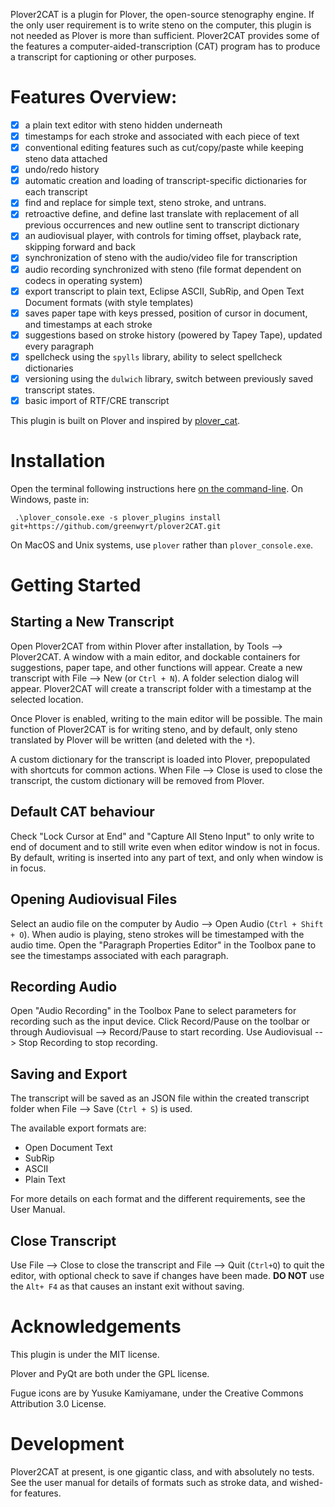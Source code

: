 Plover2CAT is a plugin for Plover, the open-source stenography engine. If the only user requirement is to write steno on the computer, this plugin is not needed as Plover is more than sufficient. Plover2CAT provides some of the features a computer-aided-transcription (CAT) program has to produce a transcript for captioning or other purposes. 

# Features Overview:

- [x] a plain text editor with steno hidden underneath
- [x] timestamps for each stroke and associated with each piece of text
- [x] conventional editing features such as cut/copy/paste while keeping steno data attached
- [x] undo/redo history
- [x] automatic creation and loading of transcript-specific dictionaries for each transcript
- [x] find and replace for simple text, steno stroke, and untrans.
- [x] retroactive define, and define last translate with replacement of all previous occurrences and new outline sent to transcript dictionary
- [x] an audiovisual player, with controls for timing offset, playback rate, skipping forward and back
- [x] synchronization of steno with the audio/video file for transcription
- [x] audio recording synchronized with steno (file format dependent on codecs in operating system)
- [x] export transcript to plain text, Eclipse ASCII, SubRip, and Open Text Document formats (with style templates)
- [x] saves paper tape with keys pressed, position of cursor in document, and timestamps at each stroke
- [x] suggestions based on stroke history (powered by Tapey Tape), updated every paragraph
- [x] spellcheck using the `spylls` library, ability to select spellcheck dictionaries 
- [x] versioning using the `dulwich` library, switch between previously saved transcript states.
- [x] basic import of RTF/CRE transcript

This plugin is built on Plover and inspired by [plover_cat](https://github.com/LukeSilva/plover_cat). 


# Installation

Open the terminal following instructions here [on the command-line](https://github.com/openstenoproject/plover/wiki/Invoke-Plover-from-the-command-line). On Windows, paste in:

```
 .\plover_console.exe -s plover_plugins install git+https://github.com/greenwyrt/plover2CAT.git
```

On MacOS and Unix systems, use `plover` rather than `plover_console.exe`.

# Getting Started

## Starting a New Transcript

Open Plover2CAT from within Plover after installation, by Tools --> Plover2CAT. A window with a main editor, and dockable containers for suggestions, paper tape, and other functions will appear. Create a new transcript with File --> New (or `Ctrl + N`). A folder selection dialog will appear. Plover2CAT will create a transcript folder with a timestamp at the selected location.

Once Plover is enabled, writing to the main editor will be possible. The main function of Plover2CAT is for writing steno, and by default, only steno translated by Plover will be written (and deleted with the `*`). 

A custom dictionary for the transcript is loaded into Plover, prepopulated with shortcuts for common actions. When File --> Close is used to close the transcript, the custom dictionary will be removed from Plover.

## Default CAT behaviour

Check "Lock Cursor at End" and "Capture All Steno Input" to only write to end of document and to still write even when editor window is not in focus. By default, writing is inserted into any part of text, and only when window is in focus.

## Opening Audiovisual Files

Select an audio file on the computer by Audio --> Open Audio (`Ctrl + Shift + O`). When audio is playing, steno strokes will be timestamped with the audio time. Open the "Paragraph Properties Editor" in the Toolbox pane to see the timestamps associated with each paragraph.

## Recording Audio

Open "Audio Recording" in the Toolbox Pane to select parameters for recording such as the input device. Click Record/Pause on the toolbar or through Audiovisual --> Record/Pause to start recording. Use Audiovisual --> Stop Recording to stop recording. 

## Saving and Export

The transcript will be saved as an JSON file within the created transcript folder when File --> Save (`Ctrl + S`) is used.

The available export formats are:
  - Open Document Text
  - SubRip
  - ASCII
  - Plain Text

For more details on each format and the different requirements, see the User Manual. 

## Close Transcript

Use File --> Close to close the transcript and File --> Quit (`Ctrl+Q`) to quit the editor, with optional check to save if changes have been made. **DO NOT** use the `Alt+ F4` as that causes an instant exit without saving.


# Acknowledgements

This plugin is under the MIT license.

Plover and PyQt are both under the GPL license. 

Fugue icons are by Yusuke Kamiyamane, under the Creative Commons Attribution 3.0 License.

# Development


Plover2CAT at present, is one gigantic class, and with absolutely no tests. See the user manual for details of formats such as stroke data, and wished-for features.



